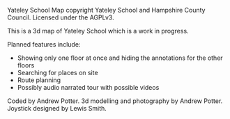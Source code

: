 Yateley School Map copyright Yateley School and Hampshire County Council. Licensed under the AGPLv3.

This is a 3d map of Yateley School which is a work in progress.

Planned features include:

- Showing only one floor at once and hiding the annotations for the other floors
- Searching for places on site
- Route planning
- Possibly audio narrated tour with possible videos

Coded by Andrew Potter. 3d modelling and photography by Andrew Potter.
Joystick designed by Lewis Smith.
